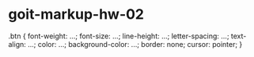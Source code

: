 # goit-markup-hw-02

.btn {
  font-weight: ...;
  font-size: ...;
  line-height: ...;
  letter-spacing: ...;
  text-align: ...;
  color: ...;
  background-color: ...;
  border: none;
  cursor: pointer;
}